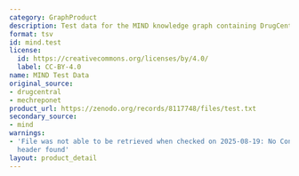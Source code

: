 ```yaml
---
category: GraphProduct
description: Test data for the MIND knowledge graph containing DrugCentral indications
format: tsv
id: mind.test
license:
  id: https://creativecommons.org/licenses/by/4.0/
  label: CC-BY-4.0
name: MIND Test Data
original_source:
- drugcentral
- mechreponet
product_url: https://zenodo.org/records/8117748/files/test.txt
secondary_source:
- mind
warnings:
- 'File was not able to be retrieved when checked on 2025-08-19: No Content-Length
  header found'
layout: product_detail
---
```

